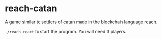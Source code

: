 # reach-catan
A game similar to settlers of catan made in the blockchain language reach.

`./reach react` to start the program. You will need 3 players.
